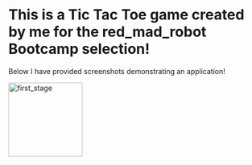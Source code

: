 # This is a Tic Tac Toe game created by me for the red_mad_robot Bootcamp selection!

Below I have provided screenshots demonstrating an application!

<img width="147" alt="first_stage" src="https://user-images.githubusercontent.com/68735860/218304967-170220d7-0010-4934-902b-a0b380abf96a.png">

